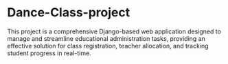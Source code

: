 # Dance-Class-project

This project is a comprehensive Django-based web application designed to manage and streamline educational administration tasks, providing an effective solution for class registration, teacher allocation, and tracking student progress in real-time.

